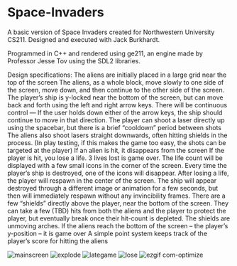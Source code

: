 # Space-Invaders

A basic version of Space Invaders created for Northwestern University CS211. Designed and executed with Jack Burkhardt.

Programmed in C++ and rendered using ge211, an engine made by Professor Jesse Tov using the SDL2 libraries.


Design specifications:
    The aliens are initially placed in a large grid near the top of the screen
    The aliens, as a whole block, move slowly to one side of the screen, move down, and then continue to the other side of the screen.
    The player’s ship is y-locked near the bottom of the screen, but can move back and forth using the left and right arrow keys. There will be continuous control — If the user holds down either of the arrow keys, the ship should continue to move in that direction.
    The player can shoot a laser directly up using the spacebar, but there is a brief “cooldown” period between shots
    The aliens also shoot lasers straight downwards, often hitting shields in the process. (In play testing, if this makes the game too easy, the shots can be targeted at the player)
    If an alien is hit, it disappears from the screen
    If the player is hit, you lose a life. 3 lives lost is game over. The life count will be displayed with a few small icons in the corner of the screen. Every time the player’s ship is destroyed, one of the icons will disappear.
    After losing a life, the player will respawn in the center of the screen. The ship will appear destroyed through a different image or animation for a few seconds, but then will immediately respawn without any invincibility frames.
    There are a few “shields” directly above the player, near the bottom of the screen. They can take a few (TBD) hits from both the aliens and the player to protect the player, but eventually break once their hit-count is depleted. The shields are unmoving arches.
    If the aliens reach the bottom of the screen – the player’s y-position – it is game over
    A simple point system keeps track of the player’s score for hitting the aliens



![mainscreen](https://user-images.githubusercontent.com/69056215/130668430-67dd83a2-a8f1-4007-907f-bac10d7e8da8.png)
![explode](https://user-images.githubusercontent.com/69056215/130668438-1cd28a46-3770-41d3-92e9-057945078533.png)
![lategame](https://user-images.githubusercontent.com/69056215/130668447-99e5dcdb-7ddd-4456-86e0-517c83cc2275.png)
![lose](https://user-images.githubusercontent.com/69056215/130668460-7c3c9484-37d8-46c0-af97-0127e4d8225a.png)
![ezgif com-optimize](https://user-images.githubusercontent.com/69056215/130670925-772ba2bd-1eeb-4e08-8e64-8c3c0ee1290c.gif)


